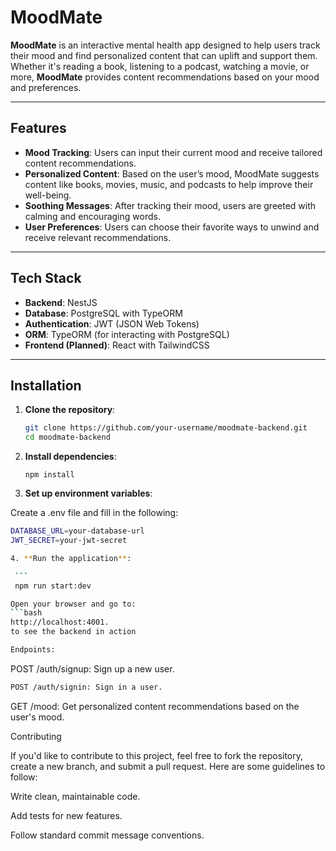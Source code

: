# **MoodMate**

**MoodMate** is an interactive mental health app designed to help users track their mood and find personalized content that can uplift and support them. Whether it's reading a book, listening to a podcast, watching a movie, or more, **MoodMate** provides content recommendations based on your mood and preferences.

---

## **Features**

- **Mood Tracking**: Users can input their current mood and receive tailored content recommendations.
- **Personalized Content**: Based on the user’s mood, MoodMate suggests content like books, movies, music, and podcasts to help improve their well-being.
- **Soothing Messages**: After tracking their mood, users are greeted with calming and encouraging words.
- **User Preferences**: Users can choose their favorite ways to unwind and receive relevant recommendations.

---

## **Tech Stack**

- **Backend**: NestJS
- **Database**: PostgreSQL with TypeORM
- **Authentication**: JWT (JSON Web Tokens)
- **ORM**: TypeORM (for interacting with PostgreSQL)
- **Frontend (Planned)**: React with TailwindCSS

---

## **Installation**

1. **Clone the repository**:

   ```bash
   git clone https://github.com/your-username/moodmate-backend.git
   cd moodmate-backend

2. **Install dependencies**:

   ```
   npm install

3. **Set up environment variables**:

Create a .env file and fill in the following:

   ```bash
   DATABASE_URL=your-database-url
   JWT_SECRET=your-jwt-secret

4. **Run the application**:

    ```
    npm run start:dev

Open your browser and go to:
   ```bash
   http://localhost:4001.
to see the backend in action

Endpoints:

   ```
POST /auth/signup: Sign up a new user.
   ```bash
POST /auth/signin: Sign in a user.

   ```
GET /mood: Get personalized content recommendations based on the user's mood.

Contributing

If you'd like to contribute to this project, feel free to fork the repository, create a new branch, and submit a pull request. Here are some guidelines to follow:

Write clean, maintainable code.

Add tests for new features.

Follow standard commit message conventions.
